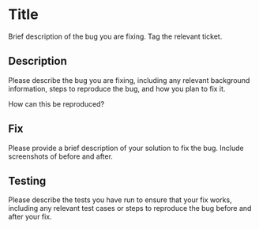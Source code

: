 # Title
Brief description of the bug you are fixing. Tag the relevant ticket.

## Description
Please describe the bug you are fixing, including any relevant background information, steps to reproduce the bug, and how you plan to fix it.

How can this be reproduced?

## Fix
Please provide a brief description of your solution to fix the bug. Include screenshots of before and after.

## Testing
Please describe the tests you have run to ensure that your fix works, including any relevant test cases or steps to reproduce the bug before and after your fix.
